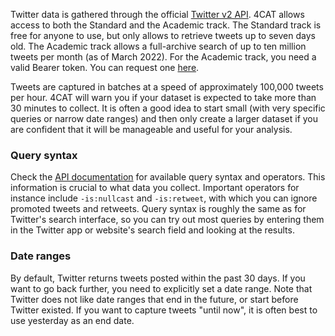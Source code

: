 Twitter data is gathered through the official [Twitter v2 API](https://developer.twitter.com/en/docs/twitter-api). 4CAT 
allows access to both the Standard and the Academic track. The Standard track is free for anyone to use, but only 
allows to retrieve tweets up to seven days old. The Academic track allows a full-archive search of up to ten million 
tweets per month (as of March 2022). For the Academic track, you need a valid Bearer token. You can request one 
[here](https://developer.twitter.com/en/portal/petition/academic/is-it-right-for-you).

Tweets are captured in batches at a speed of approximately 100,000 tweets per hour. 4CAT will warn you if your dataset
is expected to take more than 30 minutes to collect. It is often a good idea to start small (with very specific 
queries or narrow date ranges) and then only create a larger dataset if you are confident that it will be manageable and
useful for your analysis.

### Query syntax
Check the [API documentation](https://developer.twitter.com/en/docs/twitter-api/tweets/search/integrate/build-a-query) 
for available query syntax and operators. This information is crucial to what data you collect. Important operators for 
instance include `-is:nullcast` and `-is:retweet`, with which you can ignore promoted tweets and retweets. Query syntax
is roughly the same as for Twitter's search interface, so you can try out most queries by entering them in the Twitter
app or website's search field and looking at the results.

### Date ranges
By default, Twitter returns tweets posted within the past 30 days. If you want to go back further, you need to 
explicitly set a date range. Note that Twitter does not like date ranges that end in the future, or start before 
Twitter existed. If you want to capture tweets "until now", it is often best to use yesterday as an end date.